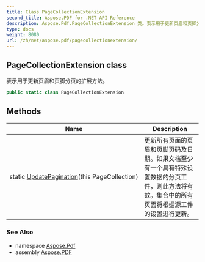 ```yaml
---
title: Class PageCollectionExtension
second_title: Aspose.PDF for .NET API Reference
description: Aspose.Pdf.PageCollectionExtension 类。表示用于更新页眉和页脚分页的扩展方法
type: docs
weight: 8080
url: /zh/net/aspose.pdf/pagecollectionextension/
---
```

## PageCollectionExtension class

表示用于更新页眉和页脚分页的扩展方法。

```csharp
public static class PageCollectionExtension
```

## Methods

| Name | Description |
| --- | --- |
| static [UpdatePagination](../../aspose.pdf/pagecollectionextension/updatepagination/)(this PageCollection) | 更新所有页面的页眉和页脚页码及日期。如果文档至少有一个具有特殊设置数据的分页工件，则此方法将有效。集合中的所有页面将根据源工件的设置进行更新。 |

### See Also

* namespace [Aspose.Pdf](../../aspose.pdf/)
* assembly [Aspose.PDF](../../)